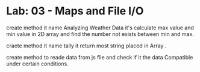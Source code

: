 # Lab: 03 - Maps and File I/O
create method it name Analyzing Weather Data it's calculate max value and min value in 2D array and find the number not exists between min and max. 
<br/>

craete method it name tally it return most string placed in Array .
<br/>

create method  to reade data from js file and check if it the data Compatible under certain conditions.